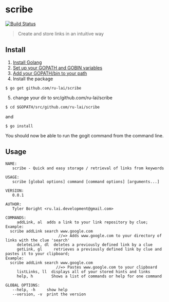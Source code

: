 # scribe

[![Build Status](https://travis-ci.org/ru-lai/scribe.svg?branch=master)](https://travis-ci.org/ru-lai/scribe)

> Create and store links in an intuitive way

## Install
1. [Install Golang](https://golang.org/doc/install)
2. [Set up your GOPATH and GOBIN variables](https://github.com/golang/go/wiki/SettingGOPATH)
3. [Add your GOPATH/bin to your path](https://codevenue.wordpress.com/2015/07/26/golang-setting-up-go-development-environment/)
4. Install the package
```
$ go get github.com/ru-lai/scribe
```

5. change your dir to src/github.com/ru-lai/scribe
```
$ cd $GOPATH/src/github.com/ru-lai/scribe
```
and
```
$ go install
```

You should now be able to run the gogit command from the command line.

## Usage
```
NAME:
   scribe - Quick and easy storage / retrieval of links from keywords

USAGE:
   scribe [global options] command [command options] [arguments...]

VERSION:
   0.0.1

AUTHOR:
   Tyler Boright <ru.lai.development@gmail.com>

COMMANDS:
     addLink, al  adds a link to your link repository by clue;
Example:
  scribe addLink search www.google.com
                       //=> Adds www.google.com to your directory of links with the clue 'search'
     deleteLink, dl  deletes a previously defined link by a clue
     getLink, gl     retrieves a previously defined link by clue and pastes it to your clipboard;
Example:
  scribe addLink search www.google.com
                      //=> Pastes www.google.com to your clipboard
     listLinks, ll  displays all of your stored hints and links
     help, h        Shows a list of commands or help for one command

GLOBAL OPTIONS:
   --help, -h     show help
   --version, -v  print the version
```
